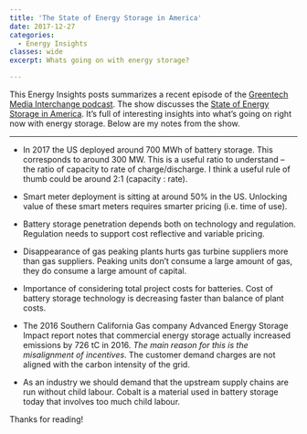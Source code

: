 ```yaml
---
title: 'The State of Energy Storage in America'
date: 2017-12-27
categories:
  - Energy Insights
classes: wide
excerpt: Whats going on with energy storage?

---
```


This Energy Insights posts summarizes a recent episode of the [Greentech Media Interchange podcast](https://www.greentechmedia.com/podcast/the-interchange).  The show discusses the [State of Energy Storage in America](https://www.greentechmedia.com/articles/read/the-state-of-americas-energy-storage-market#gs.I72jnh4).  It’s full of interesting insights into what’s going on right now with energy storage.  Below are my notes from the show.

---

- In 2017 the US deployed around 700 MWh of battery storage. This corresponds to around 300 MW. This is a useful ratio to understand – the ratio of capacity to rate of charge/discharge. I think a useful rule of thumb could be around 2:1 (capacity : rate).

- Smart meter deployment is sitting at around 50% in the US. Unlocking value of these smart meters requires smarter pricing (i.e. time of use).

- Battery storage penetration depends both on technology and regulation. Regulation needs to support cost reflective and variable pricing.

- Disappearance of gas peaking plants hurts gas turbine suppliers more than gas suppliers. Peaking units don’t consume a large amount of gas, they do consume a large amount of capital.

- Importance of considering total project costs for batteries. Cost of battery storage technology is decreasing faster than balance of plant costs.

- The 2016 Southern California Gas company Advanced Energy Storage Impact report notes that commercial energy storage actually increased emissions by 726 tC in 2016. *The main reason for this is the misalignment of incentives*. The customer demand charges are not aligned with the carbon intensity of the grid.

- As an industry we should demand that the upstream supply chains are run without child labour. Cobalt is a material used in battery storage today that involves too much child labour.

Thanks for reading!
